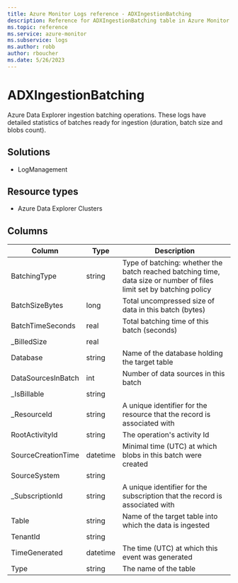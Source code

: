 ```yaml
---
title: Azure Monitor Logs reference - ADXIngestionBatching
description: Reference for ADXIngestionBatching table in Azure Monitor Logs.
ms.topic: reference
ms.service: azure-monitor
ms.subservice: logs
ms.author: robb
author: rboucher
ms.date: 5/26/2023
---
```


# ADXIngestionBatching

 Azure Data Explorer ingestion batching operations. These logs have detailed statistics of batches ready for ingestion (duration, batch size and blobs count).

## Solutions

- LogManagement
## Resource types

- Azure Data Explorer Clusters




## Columns

| Column | Type | Description |
| --- | --- | --- |
| BatchingType | string | Type of batching: whether the batch reached batching time, data size or number of files limit set by batching policy |
| BatchSizeBytes | long | Total uncompressed size of data in this batch (bytes) |
| BatchTimeSeconds | real | Total batching time of this batch (seconds) |
| _BilledSize | real |  |
| Database | string | Name of the database holding the target table |
| DataSourcesInBatch | int | Number of data sources in this batch |
| _IsBillable | string |  |
| _ResourceId | string | A unique identifier for the resource that the record is associated with |
| RootActivityId | string | The operation's activity Id |
| SourceCreationTime | datetime | Minimal time (UTC) at which blobs in this batch were created |
| SourceSystem | string |  |
| _SubscriptionId | string | A unique identifier for the subscription that the record is associated with |
| Table | string | Name of the target table into which the data is ingested |
| TenantId | string |  |
| TimeGenerated | datetime | The time (UTC) at which this event was generated |
| Type | string | The name of the table |
